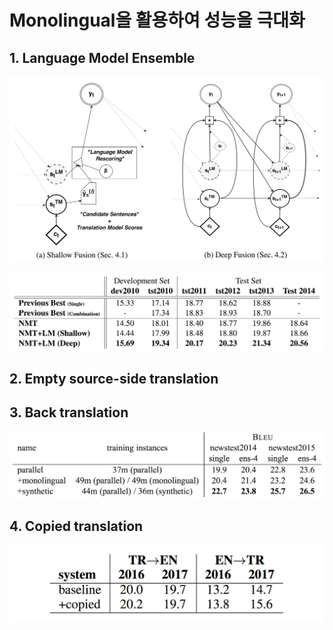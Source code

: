 # Monolingual을 활용하여 성능을 극대화

## 1. Language Model Ensemble

![](/assets/nmt_with_lm_ensemble.png)

![](/assets/nmt_with_lm_ensemble_evaluation.png)

## 2. Empty source-side translation

## 3. Back translation

![](/assets/nmt_back_translation.png)

## 4. Copied translation

![](/assets/nmt_copied_translation.png)

